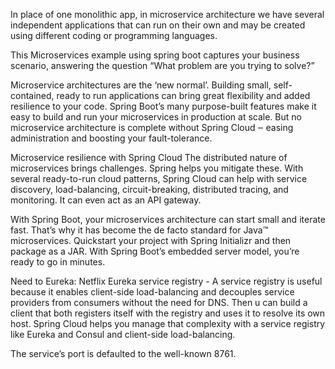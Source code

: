 In place of one monolithic app, in microservice architecture we have several independent applications that can run on their own and may be created using different coding or programming languages.

This Microservices example using spring boot captures your business scenario, answering the question “What problem are you trying to solve?”

Microservice architectures are the ‘new normal’. Building small, self-contained, ready to run applications can bring great flexibility and added resilience to your code. Spring Boot’s many purpose-built features make it easy to build and run your microservices in production at scale. But no microservice architecture is complete without Spring Cloud ‒ easing administration and boosting your fault-tolerance.

Microservice resilience with Spring Cloud The distributed nature of microservices brings challenges. Spring helps you mitigate these. With several ready-to-run cloud patterns, Spring Cloud can help with service discovery, load-balancing, circuit-breaking, distributed tracing, and monitoring. It can even act as an API gateway.

With Spring Boot, your microservices architecture can start small and iterate fast. That’s why it has become the de facto standard for Java™ microservices. Quickstart your project with Spring Initializr and then package as a JAR. With Spring Boot’s embedded server model, you’re ready to go in minutes.

Need to Eureka: Netflix Eureka service registry - A service registry is useful because it enables client-side load-balancing and decouples service providers from consumers without the need for DNS. Then u can build a client that both registers itself with the registry and uses it to resolve its own host. Spring Cloud helps you manage that complexity with a service registry like Eureka and Consul and client-side load-balancing.

The service’s port is defaulted to the well-known 8761.
